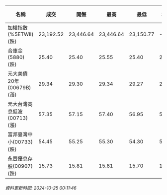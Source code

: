 | 名稱 | 成交 | 開盤 | 最高 | 最低 | 均價 | 成交金額(億) | 昨收 | 漲跌幅 | 漲跌 | 總量 | 昨量 | 振幅 |
| -------- | -------- | -------- | -------- |-------- | -------- | -------- |-------- |-------- |-------- | -------- | -------- |-------- |
|加權指數(%5ETWII) (跌)|23,192.52|23,446.64|23,446.64|23,150.77|-|3,665.68|23,334.76|0.61%|142.24|6,959,235|0|1.27%|
|合庫金(5880) (跌)|25.40|25.40|25.55|25.40|25.44|1.44|25.50|0.39%|0.10|5,652|7,939|0.59%|
|元大美債20年(00679B) (漲)|29.34|29.30|29.34|29.27|29.30|17.99|29.24|0.34%|0.10|61,388|60,120|0.24%|
|元大台灣高息低波(00713) (漲)|57.35|57.15|57.40|56.95|57.25|2.27|57.10|0.44%|0.25|3,966|7,571|0.79%|
|富邦臺灣中小(00733) (跌)|54.45|55.25|55.30|54.30|54.66|0.543|55.25|1.45%|0.80|994|704|1.81%|
|永豐優息存股(00907) (跌)|15.73|15.81|15.81|15.70|15.75|1.11|15.81|0.51%|0.08|7,078|15,932|0.70%|
###### 資料更新時間: 2024-10-25 00:11:46
